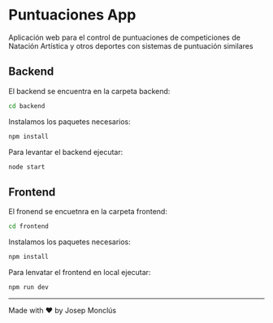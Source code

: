 # Puntuaciones App

Aplicación web para el control de puntuaciones de competiciones de Natación Artística y otros deportes con sistemas de puntuación similares

## Backend

El backend se encuentra en la carpeta backend:

```sh
cd backend
```

Instalamos los paquetes necesarios:

```sh
npm install
```

Para levantar el backend ejecutar:

```sh
node start
```

## Frontend

El fronend se encuetnra en la carpeta frontend:

```sh
cd frontend
```

Instalamos los paquetes necesarios:
```sh
npm install
```

Para lenvatar el frontend en local ejecutar:

```sh
npm run dev
```
---
Made with ❤️ by Josep Monclús
